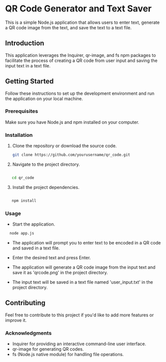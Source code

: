 # QR Code Generator and Text Saver

This is a simple Node.js application that allows users to enter text, generate a QR code image from the text, and save the text to a text file.

## Introduction

This application leverages the Inquirer, qr-image, and fs npm packages to facilitate the process of creating a QR code from user input and saving the input text in a text file.

## Getting Started

Follow these instructions to set up the development environment and run the application on your local machine.

### Prerequisites

Make sure you have Node.js and npm installed on your computer.

### Installation

1. Clone the repository or download the source code.

   ```bash
   git clone https://github.com/yourusername/qr_code.git
   ```
2. Navigate to the project directory.

```bash

   cd qr_code

```
3. Install the project dependencies.

```bash

   npm install

```
### Usage
- Start the application.

 ```bash
   node app.js 
 ```
- The application will prompt you to enter text to be encoded in a QR code and saved in a text file.

- Enter the desired text and press Enter.

- The application will generate a QR code image from the input text and save it as 'qrcode.png' in the project directory.

- The input text will be saved in a text file named 'user_input.txt' in the project directory.

 ## Contributing

  Feel free to contribute to this project if you'd like to add more features or improve it.

 ### Acknowledgments
- Inquirer for providing an interactive command-line user interface.
- qr-image for generating QR codes.
- fs (Node.js native module) for handling file operations.
